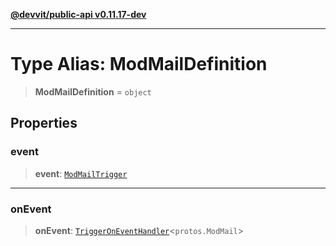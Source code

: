 [**@devvit/public-api v0.11.17-dev**](../README.md)

---

# Type Alias: ModMailDefinition

> **ModMailDefinition** = `object`

## Properties

<a id="event"></a>

### event

> **event**: [`ModMailTrigger`](ModMailTrigger.md)

---

<a id="onevent"></a>

### onEvent

> **onEvent**: [`TriggerOnEventHandler`](TriggerOnEventHandler.md)\<`protos.ModMail`\>
